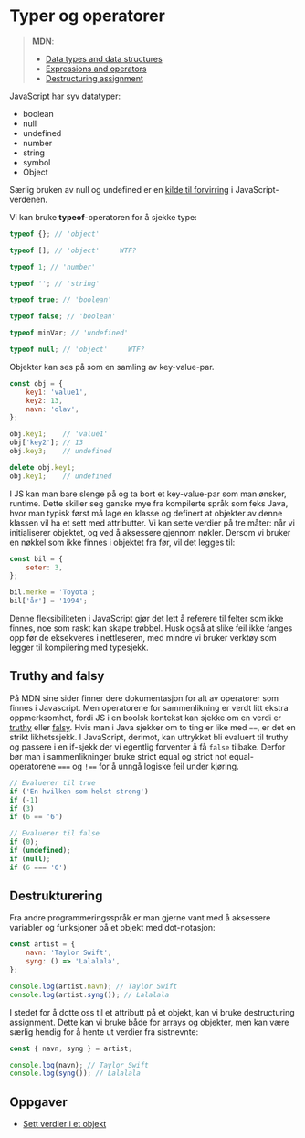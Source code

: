 # Typer og operatorer

> **MDN**:
>
> * [Data types and data structures ](https://developer.mozilla.org/en-US/docs/Web/JavaScript/Data_structures)
> * [Expressions and operators](https://developer.mozilla.org/en-US/docs/Web/JavaScript/Guide/Expressions_and_Operators)
> * [Destructuring assignment](https://developer.mozilla.org/en-US/docs/Web/JavaScript/Reference/Operators/Destructuring_assignment)

JavaScript har syv datatyper:

* boolean
* null
* undefined
* number
* string
* symbol
* Object

Særlig bruken av null og undefined er en [kilde til forvirring](https://stackoverflow.com/questions/461966/why-is-there-a-null-value-in-javascript) i JavaScript-verdenen.

Vi kan bruke **typeof**-operatoren for å sjekke type:

```javascript
typeof {}; // 'object'

typeof []; // 'object'     WTF?

typeof 1; // 'number'

typeof ''; // 'string'

typeof true; // 'boolean'

typeof false; // 'boolean'

typeof minVar; // 'undefined'

typeof null; // 'object'     WTF?
```

Objekter kan ses på som en samling av key-value-par.

```javascript
const obj = {
    key1: 'value1',
    key2: 13,
    navn: 'olav',
};

obj.key1;    // 'value1'
obj['key2']; // 13
obj.key3;    // undefined

delete obj.key1;
obj.key1;    // undefined
```

I JS kan man bare slenge på og ta bort et key-value-par som man ønsker, runtime. Dette skiller seg ganske mye fra kompilerte språk som feks Java, hvor man typisk først må lage en klasse og definert at objekter av denne klassen vil ha et sett med attributter. Vi kan sette verdier på tre måter: når vi initialiserer objektet, og ved å aksessere gjennom nøkler. Dersom vi bruker en nøkkel som ikke finnes i objektet fra før, vil det legges til:

```javascript
const bil = {
    seter: 3,
};

bil.merke = 'Toyota';
bil['år'] = '1994';
```

Denne fleksibiliteten i JavaScript gjør det lett å referere til felter som ikke finnes, noe som raskt kan skape trøbbel. Husk også at slike feil ikke fanges opp før de eksekveres i nettleseren, med mindre vi bruker verktøy som legger til kompilering med typesjekk.

## Truthy and falsy

På MDN sine sider finner dere dokumentasjon for alt av operatorer som finnes i Javascript. Men operatorene for sammenlikning er verdt litt ekstra oppmerksomhet, fordi JS i en boolsk kontekst kan sjekke om en verdi er [truthy](https://developer.mozilla.org/en-US/docs/Glossary/Truthy) eller [falsy](https://developer.mozilla.org/en-US/docs/Glossary/Falsy). Hvis man i Java sjekker om to ting er like med `==`, er det en strikt likhetssjekk. I JavaScript, derimot, kan uttrykket bli evaluert til truthy og passere i en if-sjekk der vi egentlig forventer å få `false` tilbake. Derfor bør man i sammenlikninger bruke strict equal og strict not equal-operatorene `===` og `!==` for å unngå logiske feil under kjøring.

```javascript
// Evaluerer til true
if ('En hvilken som helst streng')
if (-1)
if (3)
if (6 == '6')

// Evaluerer til false
if (0);
if (undefined);
if (null);
if (6 === '6')
```

## Destrukturering

Fra andre programmeringsspråk er man gjerne vant med å aksessere variabler og funksjoner på et objekt med dot-notasjon:

```javascript
const artist = {
    navn: 'Taylor Swift',
    syng: () => 'Lalalala',
};

console.log(artist.navn); // Taylor Swift
console.log(artist.syng()); // Lalalala
```

I stedet for å dotte oss til et attributt på et objekt, kan vi bruke destructuring assignment. Dette kan vi bruke både for arrays og objekter, men kan være særlig hendig for å hente ut verdier fra sistnevnte:

```javascript
const { navn, syng } = artist;

console.log(navn); // Taylor Swift
console.log(syng()); // Lalalala
```

## Oppgaver

* [Sett verdier i et objekt](https://jsbin.com/doqimip/2/edit?js,output)

